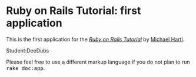 # Ruby on Rails Tutorial: first application

This is the first application for the
[*Ruby on Rails Tutorial*](http://railstutorial.org/)
by [Michael Hartl](http://michaelhartl.com/).

Student:DeeDubs


Please feel free to use a different markup language if you do not plan to run
<tt>rake doc:app</tt>.
